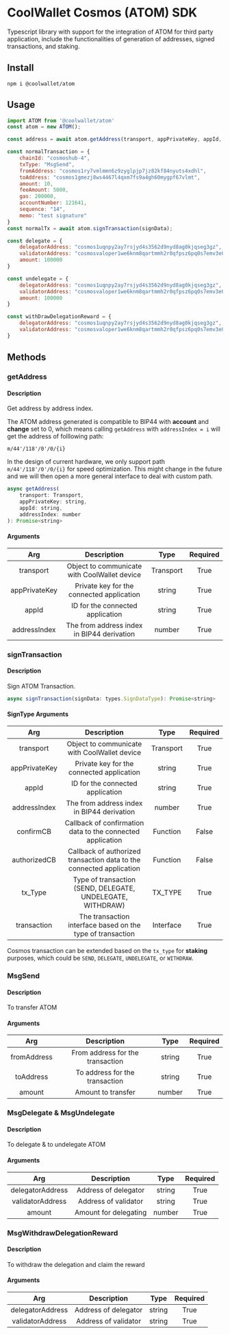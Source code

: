 # CoolWallet Cosmos (ATOM) SDK

Typescript library with support for the integration of ATOM for third party application, include the functionalities of generation of addresses, signed transactions, and staking.

## Install

```shell
npm i @coolwallet/atom
```

## Usage

```javascript
import ATOM from '@coolwallet/atom'
const atom = new ATOM();

const address = await atom.getAddress(transport, appPrivateKey, appId, 0);

const normalTransaction = {
    chainId: "cosmoshub-4",
    txType: "MsgSend",
    fromAddress: "cosmos1ry7vmlmmn6z9zyglpjp7jz82kf84nyuts4xdhl",
    toAddress: "cosmos1gmezj8ws4467l4qxm7fs9a4gh60mygpf67vlmt",
    amount: 10,
    feeAmount: 5000,
    gas: 200000,
    accountNumber: 121641,
    sequence: "14",
    memo: "test signature"
}
const normalTx = await atom.signTransaction(signData);

const delegate = {
    delegatorAddress: "cosmos1uqnpy2ay7rsjyd4s3562d9nyd8ag0kjqseg3gz",
    validatorAddress: "cosmosvaloper1we6knm8qartmmh2r0qfpsz6pq0s7emv3e0meuw",
    amount: 100000
}

const undelegate = {
    delegatorAddress: "cosmos1uqnpy2ay7rsjyd4s3562d9nyd8ag0kjqseg3gz",
    validatorAddress: "cosmosvaloper1we6knm8qartmmh2r0qfpsz6pq0s7emv3e0meuw",
    amount: 100000
}

const withDrawDelegationReward = {
    delegatorAddress: "cosmos1uqnpy2ay7rsjyd4s3562d9nyd8ag0kjqseg3gz",
    validatorAddress: "cosmosvaloper1we6knm8qartmmh2r0qfpsz6pq0s7emv3e0meuw"
}
```

## Methods

### getAddress

#### Description

Get address by address index.

The ATOM address generated is compatible to BIP44 with **account** and **change** set to 0, which means calling `getAddress` with `addressIndex = i` will get the address of folllowing path:

```none
m/44'/118'/0'/0/{i}
```

In the design of current hardware, we only support path `m/44'/118'/0'/0/{i}` for speed optimization. This might change in the future and we will then open a more general interface to deal with custom path.

```javascript
async getAddress(
    transport: Transport, 
    appPrivateKey: string, 
    appId: string, 
    addressIndex: number
): Promise<string>
```

#### Arguments

|      Arg      |                  Description                 |    Type   |  Required |
|:-------------:|:--------------------------------------------:|:---------:|:---------:|
|   transport   | Object to communicate with CoolWallet device | Transport |    True   |
| appPrivateKey |   Private key for the connected application  |   string  |    True   |
|     appId     |       ID for the connected application       |   string  |    True   |
|  addressIndex |  The from address index in BIP44 derivation  |   number  |    True   |

### signTransaction

#### Description

Sign ATOM Transaction.

```javascript
async signTransaction(signData: types.SignDataType): Promise<string>
```

#### SignType Arguments

|      Arg      |                              Description                             |    Type   |  Required |
|:-------------:|:--------------------------------------------------------------------:|:---------:|:---------:|
|   transport   |             Object to communicate with CoolWallet device             | Transport |    True   |
| appPrivateKey |               Private key for the connected application              |   string  |    True   |
|     appId     |                   ID for the connected application                   |   string  |    True   |
|  addressIndex |              The from address index in BIP44 derivation              |   number  |    True   |
|   confirmCB   |      Callback of confirmation data to the connected application      |  Function |   False   |
|  authorizedCB | Callback of authorized transaction data to the connected application |  Function |   False   |
|    tx_Type    |      Type of transaction (SEND, DELEGATE, UNDELEGATE, WITHDRAW)      |  TX_TYPE  |    True   |
|  transaction  |      The transaction interface based on the type of transaction      | Interface |    True   |

Cosmos transaction can be extended based on the `tx_type` for **staking** purposes, which could be `SEND`, `DELEGATE`, `UNDELEGATE`, or `WITHDRAW`.

### MsgSend

#### Description

To transfer ATOM

#### Arguments
|     Arg     |            Description           |  Type  |  Required |
|:-----------:|:--------------------------------:|:------:|:---------:|
| fromAddress | From address for the transaction | string |    True   |
|  toAddress  |  To address for the transaction  | string |    True   |
|    amount   |        Amount to transfer        | number |    True   |

### MsgDelegate & MsgUndelegate

#### Description

To delegate & to undelegate ATOM

#### Arguments

|        Arg       |      Description      |  Type  |  Required |
|:----------------:|:---------------------:|:------:|:---------:|
| delegatorAddress |  Address of delegator | string |    True   |
| validatorAddress |  Address of validator | string |    True   |
|      amount      | Amount for delegating | number |    True   |

### MsgWithdrawDelegationReward

#### Description

To withdraw the delegation and claim the reward

#### Arguments

|        Arg       |      Description     |  Type  |  Required |
|:----------------:|:--------------------:|:------:|:---------:|
| delegatorAddress | Address of delegator | string |    True   |
| validatorAddress | Address of validator | string |    True   |